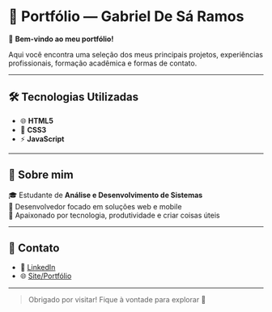 # 🎯 Portfólio — Gabriel De Sá Ramos

👋 **Bem-vindo ao meu portfólio!**

Aqui você encontra uma seleção dos meus principais projetos, experiências profissionais, formação acadêmica e formas de contato.

---

## 🛠️ Tecnologias Utilizadas

- 🌐 **HTML5**
- 🎨 **CSS3**
- ⚡ **JavaScript**

---
## 📌 Sobre mim

🎓 Estudante de **Análise e Desenvolvimento de Sistemas**  
💼 Desenvolvedor focado em soluções web e mobile  
🚀 Apaixonado por tecnologia, produtividade e criar coisas úteis

---

## 🔗 Contato
- 💼 [LinkedIn](https://www.linkedin.com/in/gabriel-de-sá-ramos/)
- 🌐 [Site/Portfólio](https://gabrieldevramos.com.br)

---

> Obrigado por visitar! Fique à vontade para explorar 🚀
